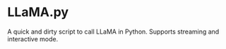 # LLaMA.py

A quick and dirty script to call LLaMA in Python. Supports streaming and interactive mode.